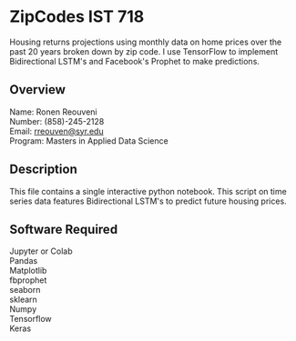 # ZipCodes IST 718
Housing returns projections using monthly data on home prices over the past 20 years broken down by zip code. I use TensorFlow to implement Bidirectional LSTM's and Facebook's Prophet to make predictions. 

## Overview 

Name: Ronen Reouveni <br/>
Number: (858)-245-2128 <br/>
Email: rreouven@syr.edu <br/>
Program: Masters in Applied Data Science <br/>

## Description 

This file contains a single interactive python notebook. This script on time series data features Bidirectional LSTM's to predict future housing prices. 

## Software Required 

Jupyter or Colab <br/>
Pandas <br/>
Matplotlib <br/>
fbprophet <br/>
seaborn <br/>
sklearn <br/>
Numpy <br/>
Tensorflow <br/>
Keras <br/>
